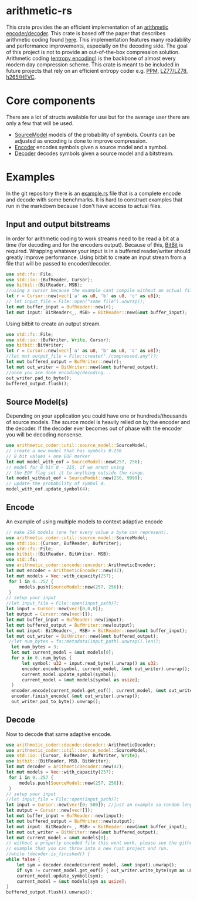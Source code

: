 # arithmetic-rs
 This crate provides the an efficient implementation of
 an [arithmetic encoder/decoder](https://en.wikipedia.org/wiki/Arithmetic_coding). This crate is based off the paper
 that describes arithmetic coding found [here](https://web.stanford.edu/class/ee398a/handouts/papers/WittenACM87ArithmCoding.pdf).
 This implementation features many readability and performance improvements, especially on the decoding side.
 The goal of this project is not to provide an out-of-the-box compression solution.
 Arithmetic coding ([entropy encoding](https://en.wikipedia.org/wiki/Entropy_encoding)) is the backbone of almost every
 modern day compression scheme. This crate is meant to be included in future projects that rely on an efficient entropy
 coder e.g. [PPM](https://en.wikipedia.org/wiki/Prediction_by_partial_matching), [LZ77/LZ78](https://en.wikipedia.org/wiki/LZ77_and_LZ78),
 [h265/HEVC](https://en.wikipedia.org/wiki/High_Efficiency_Video_Coding).
 # Core components
 There are a lot of structs available for use but for the average user there are only a few that will be used.
 - [SourceModel](util/source_model/struct.SourceModel.html) models of the probability of symbols. Counts can be adjusted
 as encoding is done to improve compression.
 - [Encoder](encode/encoder/struct.ArithmeticEncoder.html) encodes symbols given a source model and a symbol.
 - [Decoder](decode/decoder/struct.ArithmeticDecoder.html) decodes symbols given a source model and a bitstream.
 # Examples
 In the git repository there is an [example.rs](https://github.com/Dakati/arithmetic-rs/blob/master/example/example.rs) 
 file that is a complete
 encode and decode with some benchmarks. It is hard to construct examples that
 run in the markdown because I don't have access to actual files.
 ## Input and output bitstreams
 In order for arithmetic coding to work streams need to be read a bit at a time (for decoding and for the encoders output).
 Because of this, [BitBit](https://docs.rs/bitbit) is required. Wrapping whatever your input is in a buffered reader/writer
 should greatly improve performance.
 Using bitbit to create an input stream from a file that will be passed to encoder/decoder.
 ```rust
 use std::fs::File;
 use std::io::{BufReader, Cursor};
 use bitbit::{BitReader, MSB};
 //using a cursor because the example cant compile without an actual file
 let r = Cursor::new(vec!['a' as u8, 'b' as u8, 'c' as u8]);
 // let input_file = File::open("some file").unwrap();
 let mut buffer_input = BufReader::new(r);
 let mut input: BitReader<_, MSB> = BitReader::new(&mut buffer_input);
 ```
 Using bitbit to create an output stream.
 ```rust
 use std::fs::File;
 use std::io::{BufWriter, Write, Cursor};
 use bitbit::BitWriter;
 let r = Cursor::new(vec!['a' as u8, 'b' as u8, 'c' as u8]);
 //let mut output_file = File::create("./compressed.any")?;
 let mut buffered_output = BufWriter::new(r);
 let mut out_writer = BitWriter::new(&mut buffered_output);
 //once you are done encoding/decoding...
 out_writer.pad_to_byte();
 buffered_output.flush();
 ```
 ## Source Model(s)
 Depending on your application you could have one or hundreds/thousands of source models.
 The source model is heavily relied on by the encoder and the decoder. If the decoder ever becomes
 out of phase with the encoder you will be decoding nonsense.
 ```rust
 use arithmetic_coder::util::source_model::SourceModel;
 // create a new model that has symbols 0-256
 // 8 bit values + one EOF marker
 let mut model_with_eof = SourceModel::new(257, 256);
 // model for 8 bit 0 - 255, if we arent using
 // the EOF flag set it to anything outside the range.
 let model_without_eof = SourceModel::new(256, 9999);
 // update the probability of symbol 4.
 model_with_eof.update_symbol(4);
```
 ## Encode
 An example of using multiple models to context adaptive encode
 ```rust
 // make 256 models (one for every value a byte can represent).
 use arithmetic_coder::util::source_model::SourceModel;
 use std::io::{Cursor, BufReader, BufWriter};
 use std::fs::File;
 use bitbit::{BitReader, BitWriter, MSB};
 use std::fs;
 use arithmetic_coder::encode::encoder::ArithmeticEncoder;
 let mut encoder = ArithmeticEncoder::new(42);
 let mut models = Vec::with_capacity(257);
  for i in 0..257 {
      models.push(SourceModel::new(257, 256));
  }
 // setup your input
 //let input_file = File::open(input_path)?;
 let input = Cursor::new(vec![0,0,0]);
 let output = Cursor::new(vec![]);
 let mut buffer_input = BufReader::new(input);
 let mut buffered_output = BufWriter::new(output);
 let mut input: BitReader<_, MSB> = BitReader::new(&mut buffer_input);
 let mut out_writer = BitWriter::new(&mut buffered_output);
  //let num_bytes = fs::metadata(input_path).unwrap().len();
   let num_bytes = 3;
   let mut current_model = &mut models[0];
   for x in 0..num_bytes {
       let symbol: u32 = input.read_byte().unwrap() as u32;
       encoder.encode(symbol, current_model, &mut out_writer).unwrap();
       current_model.update_symbol(symbol);
       current_model = &mut models[symbol as usize];
   }
   encoder.encode(current_model.get_eof(), current_model, &mut out_writer);
   encoder.finish_encode( &mut out_writer).unwrap();
   out_writer.pad_to_byte().unwrap();
 ```
 ## Decode
 Now to decode that same adaptive encode.
 ```rust
 use arithmetic_coder::decode::decoder::ArithmeticDecoder;
 use arithmetic_coder::util::source_model::SourceModel;
 use std::io::{Cursor, BufReader, BufWriter, Write};
 use bitbit::{BitReader, MSB, BitWriter};
 let mut decoder = ArithmeticDecoder::new(42);
 let mut models = Vec::with_capacity(257);
  for i in 0..257 {
      models.push(SourceModel::new(257, 256));
  }
 // setup your input
 //let input_file = File::open(input_path)?;
 let input = Cursor::new(vec![0; 500]); //just an example so random length array
 let output = Cursor::new(vec![]);
 let mut buffer_input = BufReader::new(input);
 let mut buffered_output = BufWriter::new(output);
 let mut input: BitReader<_, MSB> = BitReader::new(&mut buffer_input);
 let mut out_writer = BitWriter::new(&mut buffered_output);
 let mut current_model = &mut models[0];
 // without a properly encoded file this wont work, please see the github for the entire
 // example that you can throw into a new rust project and run.
 //while !decoder.is_finished() {
 while false {
     let sym = decoder.decode(current_model, &mut input).unwrap();
     if sym != current_model.get_eof() { out_writer.write_byte(sym as u8).unwrap(); }
     current_model.update_symbol(sym);
     current_model = &mut models[sym as usize];
 }
 buffered_output.flush().unwrap();
 ```
